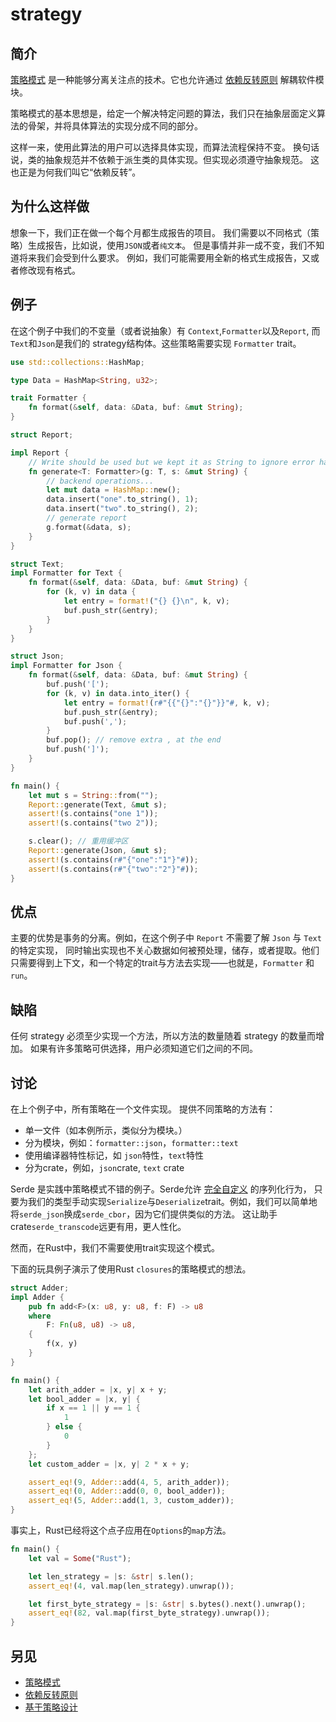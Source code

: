 # strategy

## 简介

[依赖反转原则]: https://zh.wikipedia.org/wiki/%E4%BE%9D%E8%B5%96%E5%8F%8D%E8%BD%AC%E5%8E%9F%E5%88%99

[策略模式](https://zh.wikipedia.org/zh-sg/%E7%AD%96%E7%95%A5%E6%A8%A1%E5%BC%8F)
是一种能够分离关注点的技术。它也允许通过 [依赖反转原则] 解耦软件模块。

策略模式的基本思想是，给定一个解决特定问题的算法，我们只在抽象层面定义算法的骨架，并将具体算法的实现分成不同的部分。

这样一来，使用此算法的用户可以选择具体实现，而算法流程保持不变。
换句话说，类的抽象规范并不依赖于派生类的具体实现。但实现必须遵守抽象规范。
这也正是为何我们叫它“依赖反转”。

## 为什么这样做

想象一下，我们正在做一个每个月都生成报告的项目。
我们需要以不同格式（策略）生成报告，比如说，使用`JSON`或者`纯文本`。
但是事情并非一成不变，我们不知道将来我们会受到什么要求。
例如，我们可能需要用全新的格式生成报告，又或者修改现有格式。

## 例子

在这个例子中我们的不变量（或者说抽象）有 `Context`,`Formatter`以及`Report`,
而`Text`和`Json`是我们的 strategy结构体。这些策略需要实现 `Formatter` trait。

```rust
use std::collections::HashMap;

type Data = HashMap<String, u32>;

trait Formatter {
    fn format(&self, data: &Data, buf: &mut String);
}

struct Report;

impl Report {
    // Write should be used but we kept it as String to ignore error handling
    fn generate<T: Formatter>(g: T, s: &mut String) {
        // backend operations...
        let mut data = HashMap::new();
        data.insert("one".to_string(), 1);
        data.insert("two".to_string(), 2);
        // generate report
        g.format(&data, s);
    }
}

struct Text;
impl Formatter for Text {
    fn format(&self, data: &Data, buf: &mut String) {
        for (k, v) in data {
            let entry = format!("{} {}\n", k, v);
            buf.push_str(&entry);
        }
    }
}

struct Json;
impl Formatter for Json {
    fn format(&self, data: &Data, buf: &mut String) {
        buf.push('[');
        for (k, v) in data.into_iter() {
            let entry = format!(r#"{{"{}":"{}"}}"#, k, v);
            buf.push_str(&entry);
            buf.push(',');
        }
        buf.pop(); // remove extra , at the end
        buf.push(']');
    }
}

fn main() {
    let mut s = String::from("");
    Report::generate(Text, &mut s);
    assert!(s.contains("one 1"));
    assert!(s.contains("two 2"));

    s.clear(); // 重用缓冲区
    Report::generate(Json, &mut s);
    assert!(s.contains(r#"{"one":"1"}"#));
    assert!(s.contains(r#"{"two":"2"}"#));
}
```

## 优点

主要的优势是事务的分离。例如，在这个例子中 `Report` 不需要了解 `Json` 与 `Text`的特定实现，
同时输出实现也不关心数据如何被预处理，储存，或者提取。他们只需要得到上下文，和一个特定的trait与方法去实现——也就是，`Formatter` 和 `run`。

## 缺陷

任何 strategy 必须至少实现一个方法，所以方法的数量随着 strategy 的数量而增加。
如果有许多策略可供选择，用户必须知道它们之间的不同。

## 讨论

在上个例子中，所有策略在一个文件实现。
提供不同策略的方法有：

- 单一文件（如本例所示，类似分为模块。）
- 分为模块，例如：`formatter::json`，`formatter::text`
- 使用编译器特性标记，如 `json`特性，`text`特性
- 分为crate，例如，`json`crate, `text` crate

Serde 是实践中策略模式不错的例子。Serde允许 [完全自定义](https://serde.rs/custom-serialization.html) 的序列化行为，
只要为我们的类型手动实现`Serialize`与`Deserialize`trait。例如，我们可以简单地将`serde_json`换成`serde_cbor`，因为它们提供类似的方法。
这让助手crate`serde_transcode`远更有用，更人性化。

然而，在Rust中，我们不需要使用trait实现这个模式。

下面的玩具例子演示了使用Rust `closures`的策略模式的想法。

```rust
struct Adder;
impl Adder {
    pub fn add<F>(x: u8, y: u8, f: F) -> u8
    where
        F: Fn(u8, u8) -> u8,
    {
        f(x, y)
    }
}

fn main() {
    let arith_adder = |x, y| x + y;
    let bool_adder = |x, y| {
        if x == 1 || y == 1 {
            1
        } else {
            0
        }
    };
    let custom_adder = |x, y| 2 * x + y;

    assert_eq!(9, Adder::add(4, 5, arith_adder));
    assert_eq!(0, Adder::add(0, 0, bool_adder));
    assert_eq!(5, Adder::add(1, 3, custom_adder));
}

```

事实上，Rust已经将这个点子应用在`Options`的`map`方法。

```rust
fn main() {
    let val = Some("Rust");

    let len_strategy = |s: &str| s.len();
    assert_eq!(4, val.map(len_strategy).unwrap());

    let first_byte_strategy = |s: &str| s.bytes().next().unwrap();
    assert_eq!(82, val.map(first_byte_strategy).unwrap());
}
```

## 另见

- [策略模式](https://en.wikipedia.org/wiki/Strategy_pattern)
- [依赖反转原则](https://zh.wikipedia.org/wiki/%E4%BE%9D%E8%B5%96%E5%8F%8D%E8%BD%AC%E5%8E%9F%E5%88%99)
- [基于策略设计](https://en.wikipedia.org/wiki/Modern_C++_Design#Policy-based_design)
